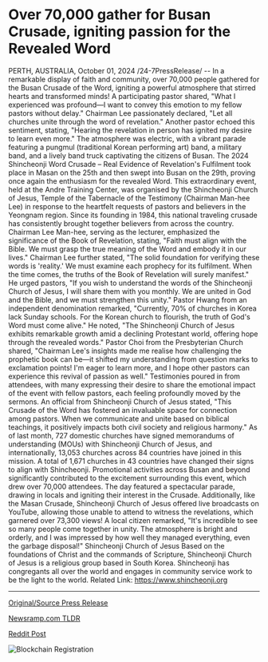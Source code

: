# Over 70,000 gather for Busan Crusade, igniting passion for the Revealed Word

PERTH, AUSTRALIA, October 01, 2024 /24-7PressRelease/ -- In a remarkable display of faith and community, over 70,000 people gathered for the Busan Crusade of the Word, igniting a powerful atmosphere that stirred hearts and transformed minds! A participating pastor shared, "What I experienced was profound—I want to convey this emotion to my fellow pastors without delay." Chairman Lee passionately declared, "Let all churches unite through the word of revelation." Another pastor echoed this sentiment, stating, "Hearing the revelation in person has ignited my desire to learn even more."  The atmosphere was electric, with a vibrant parade featuring a pungmul (traditional Korean performing art) band, a military band, and a lively band truck captivating the citizens of Busan. The 2024 Shincheonji Word Crusade – Real Evidence of Revelation's Fulfilment took place in Masan on the 25th and then swept into Busan on the 29th, proving once again the enthusiasm for the revealed Word. This extraordinary event, held at the Andre Training Center, was organised by the Shincheonji Church of Jesus, Temple of the Tabernacle of the Testimony (Chairman Man-hee Lee) in response to the heartfelt requests of pastors and believers in the Yeongnam region.  Since its founding in 1984, this national traveling crusade has consistently brought together believers from across the country. Chairman Lee Man-hee, serving as the lecturer, emphasized the significance of the Book of Revelation, stating, "Faith must align with the Bible. We must grasp the true meaning of the Word and embody it in our lives."  Chairman Lee further stated, "The solid foundation for verifying these words is 'reality.' We must examine each prophecy for its fulfilment. When the time comes, the truths of the Book of Revelation will surely manifest." He urged pastors, "If you wish to understand the words of the Shincheonji Church of Jesus, I will share them with you monthly. We are united in God and the Bible, and we must strengthen this unity."  Pastor Hwang from an independent denomination remarked, "Currently, 70% of churches in Korea lack Sunday schools. For the Korean church to flourish, the truth of God's Word must come alive." He noted, "The Shincheonji Church of Jesus exhibits remarkable growth amid a declining Protestant world, offering hope through the revealed words."  Pastor Choi from the Presbyterian Church shared, "Chairman Lee's insights made me realise how challenging the prophetic book can be—it shifted my understanding from question marks to exclamation points! I'm eager to learn more, and I hope other pastors can experience this revival of passion as well."  Testimonies poured in from attendees, with many expressing their desire to share the emotional impact of the event with fellow pastors, each feeling profoundly moved by the sermons. An official from Shincheonji Church of Jesus stated, "This Crusade of the Word has fostered an invaluable space for connection among pastors. When we communicate and unite based on biblical teachings, it positively impacts both civil society and religious harmony."  As of last month, 727 domestic churches have signed memorandums of understanding (MOUs) with Shincheonji Church of Jesus, and internationally, 13,053 churches across 84 countries have joined in this mission. A total of 1,671 churches in 43 countries have changed their signs to align with Shincheonji.  Promotional activities across Busan and beyond significantly contributed to the excitement surrounding this event, which drew over 70,000 attendees. The day featured a spectacular parade, drawing in locals and igniting their interest in the Crusade. Additionally, like the Masan Crusade, Shincheonji Church of Jesus offered live broadcasts on YouTube, allowing those unable to attend to witness the revelations, which garnered over 73,300 views!  A local citizen remarked, "It's incredible to see so many people come together in unity. The atmosphere is bright and orderly, and I was impressed by how well they managed everything, even the garbage disposal!"  Shincheonji Church of Jesus  Based on the foundations of Christ and the commands of Scripture, Shincheonji Church of Jesus is a religious group based in South Korea.  Shincheonji has congregants all over the world and engages in community service work to be the light to the world.  Related Link: https://www.shincheonji.org 

---

[Original/Source Press Release](https://www.24-7pressrelease.com/press-release/514847/over-70000-gather-for-busan-crusade-igniting-passion-for-the-revealed-word)
                    

[Newsramp.com TLDR](https://newsramp.com/curated-news/busan-crusade-of-the-word-unites-70000-attendees-in-a-powerful-display-of-faith-and-community/cefa9520eb3075725bbab8fcdca69f56) 

 



[Reddit Post](https://www.reddit.com/r/newsramp/comments/1fti7h7/busan_crusade_of_the_word_unites_70000_attendees/) 



![Blockchain Registration](https://cdn.newsramp.app/24-7PressRelease/qrcode/2410/1/quizAic_.webp)